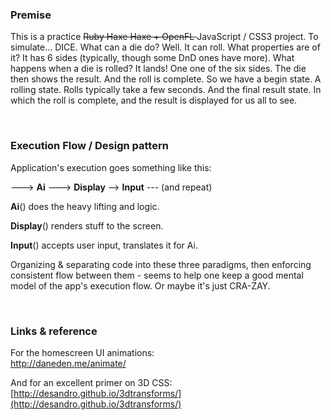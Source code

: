 


### Premise ###
This is a practice <del>Ruby Haxe Haxe + OpenFL </del>JavaScript / CSS3 project.  To simulate... DICE. 
What can a die do?  Well. It can roll. 
What properties are of it?  It has 6 sides (typically, though some DnD ones have more). What happens when a die is rolled?  It lands!  One one of the six sides. The die then shows the result.  And the roll is complete.  So we have a begin state. A rolling state.  Rolls typically take a few seconds.  And the final result state.  In which the roll is complete, and the result is displayed for us all to see. 

<br />

### Execution Flow / Design pattern ###

Application's execution goes something like this:  

---> **Ai** ---> **Display** --> **Input** --- (and repeat)

**Ai**() does the heavy lifting and logic. 

**Display**() renders stuff to the screen. 

**Input**() accepts user input, translates it for Ai. 

Organizing & separating code into these three paradigms, then enforcing consistent flow between them - seems to help one keep a good mental model of the app's execution flow. Or maybe it's just CRA-ZAY.

<br />

### Links & reference ###

For the homescreen UI animations:<br />
[http://daneden.me/animate/ ](http://daneden.me/animate/)

And for an excellent primer on 3D CSS: <br />
[http://desandro.github.io/3dtransforms/](http://desandro.github.io/3dtransforms/)